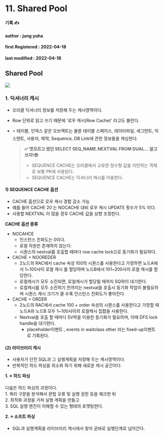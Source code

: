 # 11. Shared Pool

**기록 ✍️**

#### author : jung yuha

#### **first Registered : 2022-04-18**

#### last modified : **2022-04-18**

## Shared Pool <a href="#shared-pool" id="shared-pool"></a>

![](https://velog.velcdn.com/images/yooha9621/post/89ba9b2a-73f4-4d65-b63a-451a061fbf9b/image.png)

### 1. 딕셔너리 캐시 <a href="#1" id="1"></a>

* 오라클 딕셔너리 정보를 저장해 두는 캐시영역이다.
* Row 단위로 읽고 쓰기 때문에 '로우 캐시(Row Cache)' 라고도 불린다.
*   ⭐️ 테이블, 인덱스 같은 오브젝트는 물론 테이블 스페이스, 테이터파일, 세그먼트, 익스텐트, 사용자, 제약, Sequence, DB Link에 관한 정보들을 캐싱한다.

    > **✅ 멋모르고 썼던 SELECT SEQ\_NAME.NEXTVAL FROM DUAL... 알고 쓰자!😎**
    >
    > * SEQUENCE CACHE는 오라클에서 고유한 정수형 값을 리턴하는 객체로 보통 PK에 사용된다.
    > * SEQUENCE CACHE는 딕셔너리 캐시를 이용한다.

#### 1) SEQUENCE CACHE 옵션 <a href="#1-sequence-cache" id="1-sequence-cache"></a>

* CACHE 옵션으로 로우 캐시 경합 감소 가능
* 예를 들어 CACHE 20 는 NOCACHE 대비 로우 캐시 UPDATE 횟수가 5% 이다.
* 사용할 NEXTVAL 이 많을 경우 CACHE 값을 상향 조정한다.

**CACHE 옵션 종류**

* NOCAHCE
  * 인스턴스 친화도는 0이다.
  * 로컬 자원은 존재하지 않는다.
  * 시퀀스의 nextval를 호출할 때마다 row cache lock으로 동기화가 필요하다.
* CACHE + NOOREDER
  * 2노드의 RAC에서 cache 속성 100의 시퀀스를 사용한다고 가정하면 노드A에서 1\~100사이 로컬 캐시 를 할당하며 노드B에서 101\~200사이 로컬 캐시를 할당한다.
  * 로컬캐시가 모두 소진되면, 로컬캐시가 할당될 때까지 SQ락이 대기한다.
  * 로컬캐시를 모두 소진하기 전까지는 nextval을 호출시 동기화 작업이 불필요하며 시퀀스 캐시 크기가 클 수록 인스턴스 친화도가 좋아진다.
* CACHE + ORDER
  * 2노드의 RAC에서 cache 100 + order 속성의 시퀀스를 사용한다고 가정할 때 노드A와 노드B 모두 1\~100사이의 로컬캐시 집합을 사용한다.
  * Nextval을 호출 할 때마다 SV락을 이용한 동기화가 필요하며, 이때 DFS lock handle을 대기한다.
    * placeholder이벤트 , events in waitclass other 라는 fixed-up이벤트로 기록된다.

#### (2) 라이브러리 캐시 <a href="#2" id="2"></a>

* 사용자가 던진 SQL과 그 실행계획을 저장해 두는 캐시영역이다.
* 반복적인 하드 파싱을 최소화 하기 위해 새로운 캐시 공간이다.

**1. ⭐️ 하드 파싱**

다음은 하드 파싱의 과정이다.\
1\. 쿼리 구문을 분석해서 문법 오류 및 실행 권한 등을 체크한 뒤\
2\. 최적화 과정을 거쳐 실행 계획을 만들고\
3\. SQL 실행 엔진이 이해할 수 있는 형태의 포맷팅한다.

**2. ⭐️ 소프트 파싱**

* SQL과 실행계획을 라이브러리 캐시에서 찾아 곧바로 실행단계로 넘어간다.

